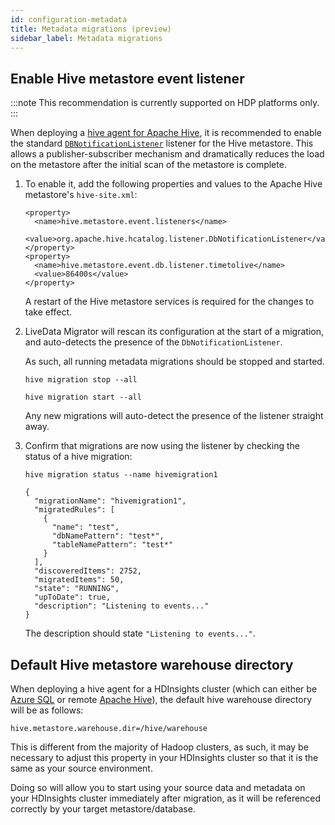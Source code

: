 ```yaml
---
id: configuration-metadata
title: Metadata migrations (preview)
sidebar_label: Metadata migrations
---
```


## Enable Hive metastore event listener

:::note
This recommendation is currently supported on HDP platforms only.
:::

When deploying a [hive agent for Apache Hive](./command-reference.md#hive-agent-add-hive), it is recommended to enable the standard [`DBNotificationListener`](https://hive.apache.org/javadocs/r2.3.7/api/org/apache/hive/hcatalog/listener/DbNotificationListener.html) listener for the Hive metastore. This allows a publisher-subscriber mechanism and dramatically reduces the load on the metastore after the initial scan of the metastore is complete.

1. To enable it, add the following properties and values to the Apache Hive metastore's `hive-site.xml`:

   ```text
   <property>
     <name>hive.metastore.event.listeners</name>
     <value>org.apache.hive.hcatalog.listener.DbNotificationListener</value>
   </property>
   <property>
     <name>hive.metastore.event.db.listener.timetolive</name>
     <value>86400s</value>
   </property>
   ```

   A restart of the Hive metastore services is required for the changes to take effect.

1. LiveData Migrator will rescan its configuration at the start of a migration, and auto-detects the presence of the `DbNotificationListener`.

   As such, all running metadata migrations should be stopped and started.

   ```text title="Stop all metadata migrations through the CLI"
   hive migration stop --all
   ```

   ```text title="Start all metadata migrations through the CLI"
   hive migration start --all
   ```

   Any new migrations will auto-detect the presence of the listener straight away.

1. Confirm that migrations are now using the listener by checking the status of a hive migration:

   ```text title="Example status command"
   hive migration status --name hivemigration1
   ```

   ```text title="Example output"
   {
     "migrationName": "hivemigration1",
     "migratedRules": [
       {
         "name": "test",
         "dbNamePattern": "test*",
         "tableNamePattern": "test*"
       }
     ],
     "discoveredItems": 2752,
     "migratedItems": 50,
     "state": "RUNNING",
     "upToDate": true,
     "description": "Listening to events..."
   }
   ```

   The description should state `"Listening to events..."`.

## Default Hive metastore warehouse directory

When deploying a hive agent for a HDInsights cluster (which can either be [Azure SQL](./command-reference.md#hive-agent-add-azure) or remote [Apache Hive](./command-reference.md#hive-agent-add-hive)), the default hive warehouse directory will be as follows:

`hive.metastore.warehouse.dir=/hive/warehouse`

This is different from the majority of Hadoop clusters, as such, it may be necessary to adjust this property in your HDInsights cluster so that it is the same as your source environment.

Doing so will allow you to start using your source data and metadata on your HDInsights cluster immediately after migration, as it will be referenced correctly by your target metastore/database.
